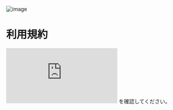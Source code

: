 ![image](https://github.com/sakkuntyo/skt-gptclient/assets/20591351/668bd3b9-54f2-4899-8c9e-af95ca54c442)

# 利用規約

![gptclient の 利用規約](https://github.com/sakkuntyo/skt-gptclient/blob/master/terms-of-use.md) を確認してください。
